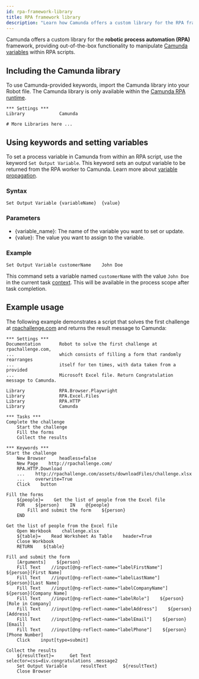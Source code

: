 ```yaml
---
id: rpa-framework-library
title: RPA framework library
description: "Learn how Camunda offers a custom library for the RPA framework, providing out-of-the-box functionality to manipulate Camunda variables within RPA scripts."
---
```


Camunda offers a custom library for the **robotic process automation (RPA)** framework, providing out-of-the-box functionality to manipulate [Camunda variables](/components/concepts/variables.md) within RPA scripts.

## Including the Camunda library

To use Camunda-provided keywords, import the Camunda library into your Robot file. The Camunda library is only available within the [Camunda RPA runtime](/components/experimental/rpa/rpa-integration-with-camunda.md).

```robot
*** Settings ***
Library             Camunda

# More Libraries here ...
```

## Using keywords and setting variables

To set a process variable in Camunda from within an RPA script, use the keyword `Set Output Variable`. This keyword sets an output variable to be returned from the RPA worker to Camunda. Learn more about [variable propagation](/components/concepts/variables.md#inputoutput-variable-mappings).

### Syntax

```robot
Set Output Variable	{variableName}	{value}
```

### Parameters

- {variable_name}: The name of the variable you want to set or update.
- {value}: The value you want to assign to the variable.

### Example

```robot
Set Output Variable	customerName	John Doe
```

This command sets a variable named `customerName` with the value `John Doe` in the current task [context](/components/concepts/variables.md). This will be available in the process scope after task completion.

## Example usage

The following example demonstrates a script that solves the first challenge at [rpachallenge.com](https://rpachallenge.com/) and returns the result message to Camunda:

```robot
*** Settings ***
Documentation       Robot to solve the first challenge at rpachallenge.com,
...                 which consists of filling a form that randomly rearranges
...                 itself for ten times, with data taken from a provided
...                 Microsoft Excel file. Return Congratulation message to Camunda.

Library             RPA.Browser.Playwright
Library             RPA.Excel.Files
Library             RPA.HTTP
Library             Camunda

*** Tasks ***
Complete the challenge
    Start the challenge
    Fill the forms
    Collect the results

*** Keywords ***
Start the challenge
    New Browser     headless=false
    New Page    http://rpachallenge.com/
    RPA.HTTP.Download
    ...    http://rpachallenge.com/assets/downloadFiles/challenge.xlsx
    ...    overwrite=True
    Click    button

Fill the forms
    ${people}=    Get the list of people from the Excel file
    FOR    ${person}    IN    @{people}
        Fill and submit the form    ${person}
    END

Get the list of people from the Excel file
    Open Workbook    challenge.xlsx
    ${table}=    Read Worksheet As Table    header=True
    Close Workbook
    RETURN    ${table}

Fill and submit the form
    [Arguments]    ${person}
    Fill Text    //input[@ng-reflect-name="labelFirstName"]    ${person}[First Name]
    Fill Text    //input[@ng-reflect-name="labelLastName"]    ${person}[Last Name]
    Fill Text    //input[@ng-reflect-name="labelCompanyName"]    ${person}[Company Name]
    Fill Text    //input[@ng-reflect-name="labelRole"]    ${person}[Role in Company]
    Fill Text    //input[@ng-reflect-name="labelAddress"]    ${person}[Address]
    Fill Text    //input[@ng-reflect-name="labelEmail"]    ${person}[Email]
    Fill Text    //input[@ng-reflect-name="labelPhone"]    ${person}[Phone Number]
    Click    input[type=submit]

Collect the results
    ${resultText}=      Get Text        selector=css=div.congratulations .message2
    Set Output Variable     resultText      ${resultText}
    Close Browser
```
